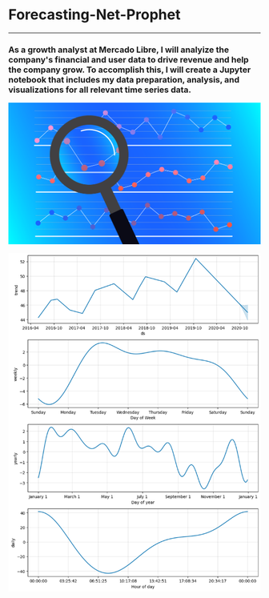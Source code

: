 # Forecasting-Net-Prophet
---

### As a growth analyst at Mercado Libre, I will analyize the company's financial and user data to drive revenue and help the company grow. To accomplish this, I will create a Jupyter notebook that includes my data preparation, analysis, and visualizations for all relevant time series data.

![Time Series Models using Python](time-series-models-using-python.png "Time Series Models using Python")

![Time Series ](download.png "Time Series Models using Python")